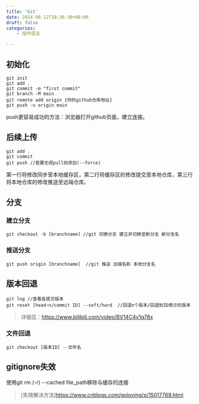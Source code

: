 ```yaml
---
title: 'Git'
date: 2024-08-12T18:36:30+08:00
draft: false
categories:
    - 指令语法

---
```


## 初始化
    git init  
    git add .  
    git commit -m "first commit"  
    git branch -M main  
    git remote add origin {你的github仓库地址}  
    git push -u origin main

push更容易成功的方法：浏览器打开github页面，建立连接。

## 后续上传
    git add .  
    git commit  
    git push //若要无视pull则添加(--force)
第一行将修改同步至本地缓存区，第二行将缓存区的修改提交至本地仓库，第三行将本地仓库的修改推送至远端仓库。
## 分支
### 建立分支
    git checkout -b [branchname] //git 切换分支 建立并切换至新分支 新分支名
### 推送分支
    git push origin [branchname]  //git 推送 远端名称 本地分支名

## 版本回退
    git log //查看各提交版本  
    git reset [head~n/commit ID] --soft/hard  //回退n个版本/回退到ID表示的版本  
>详细见：<https://www.bilibili.com/video/BV14C4y1q78x>
### 文件回退
    git checkout [版本ID] --文件名

## gitignore失效
使用git rm (-r) --cached file_path移除与缓存的连接
>[失效解决方法]<https://www.cnblogs.com/goloving/p/15017769.html>